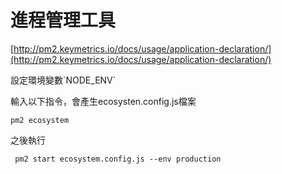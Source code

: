 # 進程管理工具

[http://pm2.keymetrics.io/docs/usage/application-declaration/](http://pm2.keymetrics.io/docs/usage/application-declaration/)

設定環境變數\`NODE\_ENV\`

輸入以下指令，會產生ecosysten.config.js檔案

```
pm2 ecosystem
```

之後執行

```
 pm2 start ecosystem.config.js --env production
```



